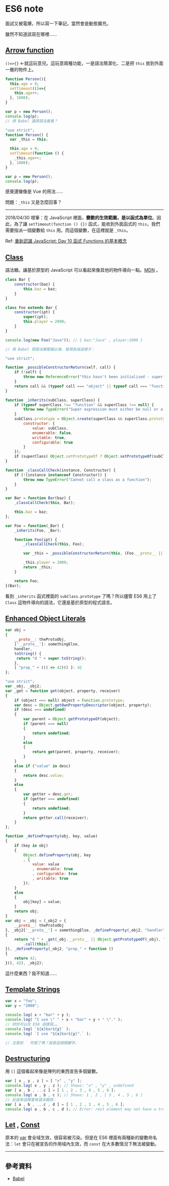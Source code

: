 # ES6 note

面試又被電爆，所以寫一下筆記。當然會是動態擴充。

雖然不知道該寫在哪裡……

## [Arrow function](https://developer.mozilla.org/en-US/docs/Web/JavaScript/Reference/Functions/Arrow_functions)

`()=>{}` ←就這玩意兒。這玩意兩種功能，一是語法簡潔化、二是把 `this` 放到外面一層的物件上。

```javascript
function Person(){
  this.age = 0;
  setTimeout(()=>{
    this.age++;
  }, 1000);
}

var p = new Person();
console.log(p);
// 用 Babel 還原語法看看？

"use strict";
function Person() {
  var _this = this;

  this.age = 0;
  setTimeout(function () {
    _this.age++;
  }, 1000);
}

var p = new Person();
console.log(p);
```

感覺還蠻像是 Vue 的用法……

問題：`_this` 又是怎麼回事？

---

2018/04/30 增筆：在 JavaScript 裡面，**變數的生效範圍，是以函式為單位**。因此，為了讓 `setTimeout(function () {})` 函式，能收到外面函式的 `this`，我們需要指派一個變數給 `this` 用。而這個變數，在這裡就是 `_this`。

Ref: [重新認識 JavaScript: Day 10 函式 Functions 的基本概念](https://ithelp.ithome.com.tw/articles/10191549)

## [Class](https://developer.mozilla.org/en-US/docs/Web/JavaScript/Reference/Statements/class)

語法糖。讓基於原型的 JavaScript 可以看起來像其他的物件導向一點。[MDN](https://developer.mozilla.org/en-US/docs/Web/JavaScript/Reference/Classes) 。

```javascript
class Bar {
    constructor(baz) {
        this.baz = baz;
    }
}

class Foo extends Bar {
    constructor(ipt) {
        super(ipt);
        this.player = 2000;
    }
}

console.log(new Foo("Java")); // { baz:"Java" , player:2000 }

// 用 Babel 把語法解壓縮以後，發現長成這樣子：

"use strict";

function _possibleConstructorReturn(self, call) {
    if (!self) {
        throw new ReferenceError("this hasn't been initialised - super() hasn't been called");
    }
    return call && (typeof call === "object" || typeof call === "function") ? call : self;
}

function _inherits(subClass, superClass) {
    if (typeof superClass !== "function" && superClass !== null) {
        throw new TypeError("Super expression must either be null or a function, not " + typeof superClass);
    }
    subClass.prototype = Object.create(superClass && superClass.prototype, {
        constructor: {
            value: subClass,
            enumerable: false,
            writable: true,
            configurable: true
        }
    });
    if (superClass) Object.setPrototypeOf ? Object.setPrototypeOf(subClass, superClass) : subClass.__proto__ = superClass;
}

function _classCallCheck(instance, Constructor) {
    if (!(instance instanceof Constructor)) {
        throw new TypeError("Cannot call a class as a function");
    }
}

var Bar = function Bar(baz) {
    _classCallCheck(this, Bar);

    this.baz = baz;
};

var Foo = function(_Bar) {
    _inherits(Foo, _Bar);

    function Foo(ipt) {
        _classCallCheck(this, Foo);

        var _this = _possibleConstructorReturn(this, (Foo.__proto__ || Object.getPrototypeOf(Foo)).call(this, ipt));

        _this.player = 2000;
        return _this;
    }

    return Foo;
}(Bar);
```

看到 `_inherits` 函式裡面的 `subClass.prototype` 了嗎？所以儘管 ES6 用上了 `Class` 這物件導向的語法，它還是基於原型的程式語言。

## [Enhanced Object Literals](https://developer.mozilla.org/en-US/docs/Web/JavaScript/Reference/Operators/Object_initializer)

```javascript
var obj =
{
    __proto__: theProtoObj,
    ['__proto__']: somethingElse,
    handler,
    toString() {
     return "d " + super.toString();
    },
    [ "prop_" + (() => 42)() ]: 42
};

"use strict";
var _obj, _obj2;
var _get = function get(object, property, receiver)
{
    if (object === null) object = Function.prototype;
    var desc = Object.getOwnPropertyDescriptor(object, property);
    if (desc === undefined)
    {
        var parent = Object.getPrototypeOf(object);
        if (parent === null)
        {
            return undefined;
        }
        else
        {
            return get(parent, property, receiver);
        }
    }
    else if ("value" in desc)
    {
        return desc.value;
    }
    else
    {
        var getter = desc.get;
        if (getter === undefined)
        {
            return undefined;
        }
        return getter.call(receiver);
    }
};

function _defineProperty(obj, key, value)
{
    if (key in obj)
    {
        Object.defineProperty(obj, key
        , {
            value: value
            , enumerable: true
            , configurable: true
            , writable: true
        });
    }
    else
    {
        obj[key] = value;
    }
    return obj;
}
var obj = _obj = (_obj2 = {
    __proto__: theProtoObj
}, _obj2['__proto__'] = somethingElse, _defineProperty(_obj2, "handler", handler), _defineProperty(_obj2, "toString", function toString()
{
    return "d " + _get(_obj.__proto__ || Object.getPrototypeOf(_obj), "toString", this)
        .call(this);
}), _defineProperty(_obj2, "prop_" + function ()
{
    return 42;
}(), 42), _obj2);
```

這什麼東西？我不知道……

## [Template Strings](https://developer.mozilla.org/en-US/docs/Web/JavaScript/Reference/Template_literals)

```javascript
var x = "foo";
var y = "2000";

console.log( x + "bar" + y );
console.log( "I use \" " + x + "bar" + y + " \"." );
// 但你可以在 ES6 這樣寫……
console.log( `${x}bar${y}` );
console.log( `I use "${x}bar${y}".` );

// 注意到 ` 符號了嗎？就是這個關鍵字。
```

## [Destructuring](https://iismmx-rails-blog.herokuapp.com/articles/40/edit)

用 `[]` 這個看起來像是陣列的東西宣告多個變數。

```javascript
var [ x , y , z ] = [ "x" , "y" ];
console.log( x , y , z ); // Shows: "x" , "y" , undefined
var [ a , b , ...c ] = [ 1 , 2 , 3 , 4 , 5 , 6 ];
console.log( a , b , c ); // Shows: 1 , 2 , [ 3 , 4 , 5 , 6 ]
// 反過來這樣會有語法錯誤：
var [ a , b , ...c , d ] = [ 1 , 2 , 3 , 4 , 5 , 6 ];
console.log( a , b , c , d ); // Error: rest element may not have a trailing comma
```

## [Let](https://developer.mozilla.org/zh-TW/docs/Web/JavaScript/Reference/Statements/let) , [Const](https://developer.mozilla.org/zh-TW/docs/Web/JavaScript/Reference/Statements/const)

原本的 [var](https://developer.mozilla.org/zh-TW/docs/Web/JavaScript/Reference/Statements/var) 會全域生效，很容易被污染。但是在 ES6 裡面有兩種新的變數命名法：`let` 會只在被宣告的作用域內生效，而 `const` 在大多數情況下無法被變動。

---

## 參考資料

* [Babel](https://babeljs.io/learn-es2015/)
